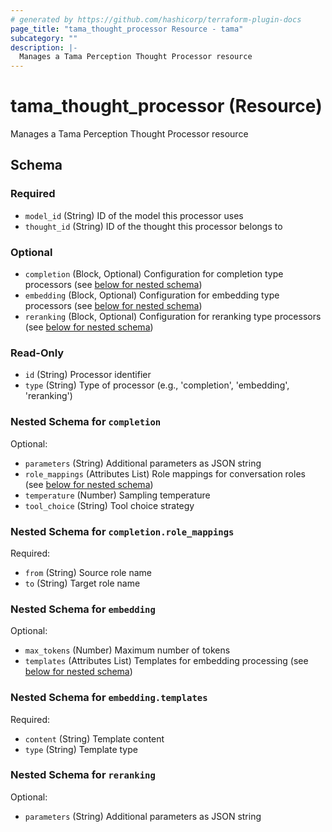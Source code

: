 ```yaml
---
# generated by https://github.com/hashicorp/terraform-plugin-docs
page_title: "tama_thought_processor Resource - tama"
subcategory: ""
description: |-
  Manages a Tama Perception Thought Processor resource
---
```


# tama_thought_processor (Resource)

Manages a Tama Perception Thought Processor resource



<!-- schema generated by tfplugindocs -->
## Schema

### Required

- `model_id` (String) ID of the model this processor uses
- `thought_id` (String) ID of the thought this processor belongs to

### Optional

- `completion` (Block, Optional) Configuration for completion type processors (see [below for nested schema](#nestedblock--completion))
- `embedding` (Block, Optional) Configuration for embedding type processors (see [below for nested schema](#nestedblock--embedding))
- `reranking` (Block, Optional) Configuration for reranking type processors (see [below for nested schema](#nestedblock--reranking))

### Read-Only

- `id` (String) Processor identifier
- `type` (String) Type of processor (e.g., 'completion', 'embedding', 'reranking')

<a id="nestedblock--completion"></a>
### Nested Schema for `completion`

Optional:

- `parameters` (String) Additional parameters as JSON string
- `role_mappings` (Attributes List) Role mappings for conversation roles (see [below for nested schema](#nestedatt--completion--role_mappings))
- `temperature` (Number) Sampling temperature
- `tool_choice` (String) Tool choice strategy

<a id="nestedatt--completion--role_mappings"></a>
### Nested Schema for `completion.role_mappings`

Required:

- `from` (String) Source role name
- `to` (String) Target role name



<a id="nestedblock--embedding"></a>
### Nested Schema for `embedding`

Optional:

- `max_tokens` (Number) Maximum number of tokens
- `templates` (Attributes List) Templates for embedding processing (see [below for nested schema](#nestedatt--embedding--templates))

<a id="nestedatt--embedding--templates"></a>
### Nested Schema for `embedding.templates`

Required:

- `content` (String) Template content
- `type` (String) Template type



<a id="nestedblock--reranking"></a>
### Nested Schema for `reranking`

Optional:

- `parameters` (String) Additional parameters as JSON string
